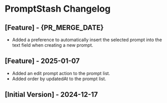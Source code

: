 # PromptStash Changelog

## [Feature] - {PR_MERGE_DATE}

- Added a preference to automatically insert the selected prompt into the text field when creating a new prompt.

## [Feature] - 2025-01-07

- Added an edit prompt action to the prompt list.
- Added order by updatedAt to the prompt list.

## [Initial Version] - 2024-12-17

